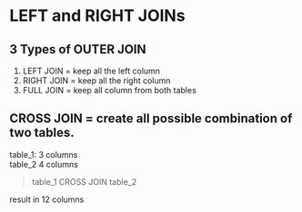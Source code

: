 # LEFT and RIGHT JOINs
## 3 Types of OUTER JOIN
1. LEFT JOIN = keep all the left column
2. RIGHT JOIN = keep all the right column
3. FULL JOIN = keep all column from both tables

## CROSS JOIN = create all possible combination of two tables.
table_1: 3 columns  
table_2 4 columns  
> table_1 CROSS JOIN table_2
>   
result in 12 columns